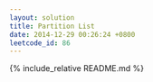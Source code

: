 ```yaml
---
layout: solution
title: Partition List
date: 2014-12-29 00:26:24 +0800
leetcode_id: 86
---
```

{% include_relative README.md %}
